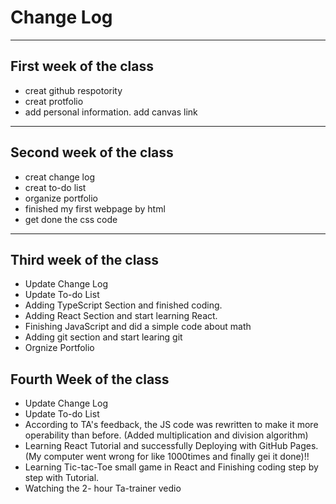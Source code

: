 Change Log
==
* * *
First week of the class
--
* creat github respotority
* creat protfolio
* add personal information. add canvas link
* * *


Second week of the class
--
* creat change log
* creat to-do list
* organize portfolio
* finished my first webpage by html
* get done the css code 
* * *
Third week of the class
--
* Update Change Log
* Update To-do List
* Adding TypeScript Section and finished coding.
* Adding React Section and start learning React.
* Finishing JavaScript and did a simple code about math
* Adding git section and start learing git 
* Orgnize Portfolio

Fourth Week of the class
--
* Update Change Log
* Update To-do List
* According to TA's feedback, the JS code was rewritten to make it more operability than before. (Added multiplication and division algorithm)
* Learning React Tutorial and successfully Deploying with GitHub Pages.(My computer went wrong for like 1000times and finally gei it done)!!
* Learning Tic-tac-Toe small game in React and Finishing coding step by step with Tutorial.
* Watching the 2- hour Ta-trainer vedio